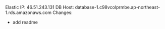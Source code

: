 Elastic IP: 46.51.243.131
DB Host: database-1.c98vcolprmbe.ap-northeast-1.rds.amazonaws.com
Changes:
  - add readme
